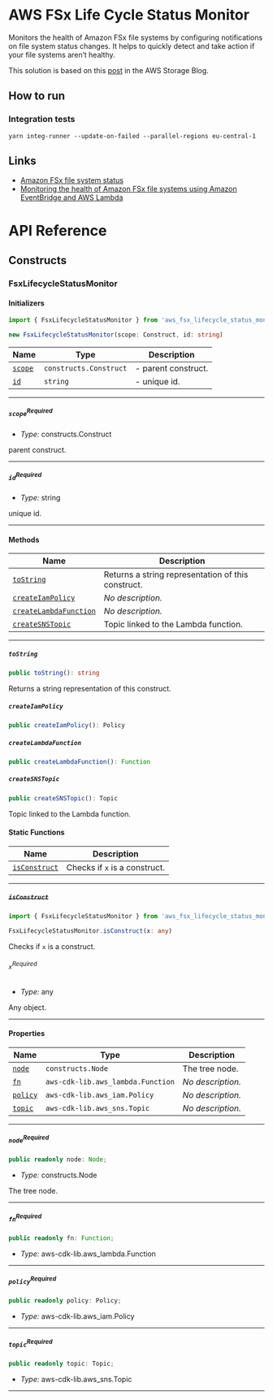 # AWS FSx Life Cycle Status Monitor

Monitors the health of Amazon FSx file systems by configuring
notifications on file system status changes. It helps to
quickly detect and take action if your file systems aren’t healthy.

This solution is based on this [post](https://aws.amazon.com/de/blogs/storage/monitoring-the-health-of-amazon-fsx-file-systems-using-amazon-eventbridge-and-aws-lambda/) in the AWS Storage Blog.


## How to run

### Integration tests

```shell
yarn integ-runner --update-on-failed --parallel-regions eu-central-1
```

## Links

- [Amazon FSx file system status](https://docs.aws.amazon.com/fsx/latest/WindowsGuide/file-system-lifecycle-states.html)
- [Monitoring the health of Amazon FSx file systems using Amazon EventBridge and AWS Lambda](https://aws.amazon.com/de/blogs/storage/monitoring-the-health-of-amazon-fsx-file-systems-using-amazon-eventbridge-and-aws-lambda/)
# API Reference <a name="API Reference" id="api-reference"></a>

## Constructs <a name="Constructs" id="Constructs"></a>

### FsxLifecycleStatusMonitor <a name="FsxLifecycleStatusMonitor" id="aws_fsx_lifecycle_status_monitor.FsxLifecycleStatusMonitor"></a>

#### Initializers <a name="Initializers" id="aws_fsx_lifecycle_status_monitor.FsxLifecycleStatusMonitor.Initializer"></a>

```typescript
import { FsxLifecycleStatusMonitor } from 'aws_fsx_lifecycle_status_monitor'

new FsxLifecycleStatusMonitor(scope: Construct, id: string)
```

| **Name** | **Type** | **Description** |
| --- | --- | --- |
| <code><a href="#aws_fsx_lifecycle_status_monitor.FsxLifecycleStatusMonitor.Initializer.parameter.scope">scope</a></code> | <code>constructs.Construct</code> | - parent construct. |
| <code><a href="#aws_fsx_lifecycle_status_monitor.FsxLifecycleStatusMonitor.Initializer.parameter.id">id</a></code> | <code>string</code> | - unique id. |

---

##### `scope`<sup>Required</sup> <a name="scope" id="aws_fsx_lifecycle_status_monitor.FsxLifecycleStatusMonitor.Initializer.parameter.scope"></a>

- *Type:* constructs.Construct

parent construct.

---

##### `id`<sup>Required</sup> <a name="id" id="aws_fsx_lifecycle_status_monitor.FsxLifecycleStatusMonitor.Initializer.parameter.id"></a>

- *Type:* string

unique id.

---

#### Methods <a name="Methods" id="Methods"></a>

| **Name** | **Description** |
| --- | --- |
| <code><a href="#aws_fsx_lifecycle_status_monitor.FsxLifecycleStatusMonitor.toString">toString</a></code> | Returns a string representation of this construct. |
| <code><a href="#aws_fsx_lifecycle_status_monitor.FsxLifecycleStatusMonitor.createIamPolicy">createIamPolicy</a></code> | *No description.* |
| <code><a href="#aws_fsx_lifecycle_status_monitor.FsxLifecycleStatusMonitor.createLambdaFunction">createLambdaFunction</a></code> | *No description.* |
| <code><a href="#aws_fsx_lifecycle_status_monitor.FsxLifecycleStatusMonitor.createSNSTopic">createSNSTopic</a></code> | Topic linked to the Lambda function. |

---

##### `toString` <a name="toString" id="aws_fsx_lifecycle_status_monitor.FsxLifecycleStatusMonitor.toString"></a>

```typescript
public toString(): string
```

Returns a string representation of this construct.

##### `createIamPolicy` <a name="createIamPolicy" id="aws_fsx_lifecycle_status_monitor.FsxLifecycleStatusMonitor.createIamPolicy"></a>

```typescript
public createIamPolicy(): Policy
```

##### `createLambdaFunction` <a name="createLambdaFunction" id="aws_fsx_lifecycle_status_monitor.FsxLifecycleStatusMonitor.createLambdaFunction"></a>

```typescript
public createLambdaFunction(): Function
```

##### `createSNSTopic` <a name="createSNSTopic" id="aws_fsx_lifecycle_status_monitor.FsxLifecycleStatusMonitor.createSNSTopic"></a>

```typescript
public createSNSTopic(): Topic
```

Topic linked to the Lambda function.

#### Static Functions <a name="Static Functions" id="Static Functions"></a>

| **Name** | **Description** |
| --- | --- |
| <code><a href="#aws_fsx_lifecycle_status_monitor.FsxLifecycleStatusMonitor.isConstruct">isConstruct</a></code> | Checks if `x` is a construct. |

---

##### ~~`isConstruct`~~ <a name="isConstruct" id="aws_fsx_lifecycle_status_monitor.FsxLifecycleStatusMonitor.isConstruct"></a>

```typescript
import { FsxLifecycleStatusMonitor } from 'aws_fsx_lifecycle_status_monitor'

FsxLifecycleStatusMonitor.isConstruct(x: any)
```

Checks if `x` is a construct.

###### `x`<sup>Required</sup> <a name="x" id="aws_fsx_lifecycle_status_monitor.FsxLifecycleStatusMonitor.isConstruct.parameter.x"></a>

- *Type:* any

Any object.

---

#### Properties <a name="Properties" id="Properties"></a>

| **Name** | **Type** | **Description** |
| --- | --- | --- |
| <code><a href="#aws_fsx_lifecycle_status_monitor.FsxLifecycleStatusMonitor.property.node">node</a></code> | <code>constructs.Node</code> | The tree node. |
| <code><a href="#aws_fsx_lifecycle_status_monitor.FsxLifecycleStatusMonitor.property.fn">fn</a></code> | <code>aws-cdk-lib.aws_lambda.Function</code> | *No description.* |
| <code><a href="#aws_fsx_lifecycle_status_monitor.FsxLifecycleStatusMonitor.property.policy">policy</a></code> | <code>aws-cdk-lib.aws_iam.Policy</code> | *No description.* |
| <code><a href="#aws_fsx_lifecycle_status_monitor.FsxLifecycleStatusMonitor.property.topic">topic</a></code> | <code>aws-cdk-lib.aws_sns.Topic</code> | *No description.* |

---

##### `node`<sup>Required</sup> <a name="node" id="aws_fsx_lifecycle_status_monitor.FsxLifecycleStatusMonitor.property.node"></a>

```typescript
public readonly node: Node;
```

- *Type:* constructs.Node

The tree node.

---

##### `fn`<sup>Required</sup> <a name="fn" id="aws_fsx_lifecycle_status_monitor.FsxLifecycleStatusMonitor.property.fn"></a>

```typescript
public readonly fn: Function;
```

- *Type:* aws-cdk-lib.aws_lambda.Function

---

##### `policy`<sup>Required</sup> <a name="policy" id="aws_fsx_lifecycle_status_monitor.FsxLifecycleStatusMonitor.property.policy"></a>

```typescript
public readonly policy: Policy;
```

- *Type:* aws-cdk-lib.aws_iam.Policy

---

##### `topic`<sup>Required</sup> <a name="topic" id="aws_fsx_lifecycle_status_monitor.FsxLifecycleStatusMonitor.property.topic"></a>

```typescript
public readonly topic: Topic;
```

- *Type:* aws-cdk-lib.aws_sns.Topic

---





